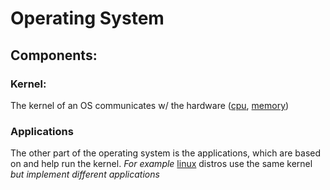 
# Operating System
## Components:
### Kernel:
The kernel of an OS communicates w/ the hardware ([cpu](/computers/cpu.md), [memory](computers/memory/memory.md))
### Applications
The other part of the operating system is the applications, which are based on and help run the kernel. *For example* [linux](/computers/linux.md) distros use the same kernel *but implement different applications*